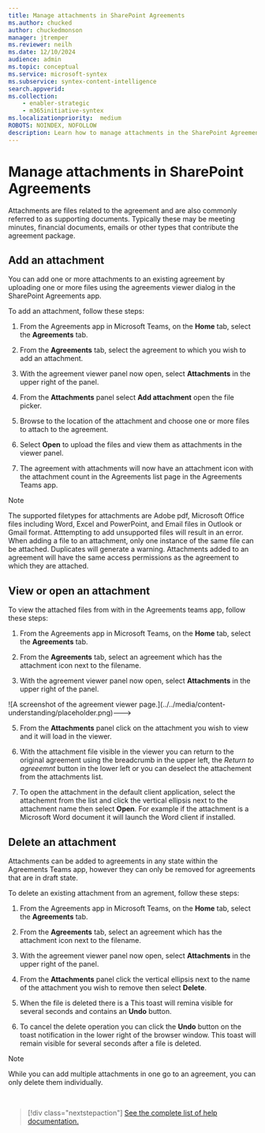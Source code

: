```yaml
---
title: Manage attachments in SharePoint Agreements
ms.author: chucked
author: chuckedmonson
manager: jtremper
ms.reviewer: neilh
ms.date: 12/10/2024
audience: admin
ms.topic: conceptual
ms.service: microsoft-syntex
ms.subservice: syntex-content-intelligence
search.appverid: 
ms.collection: 
    - enabler-strategic
    - m365initiative-syntex
ms.localizationpriority:  medium
ROBOTS: NOINDEX, NOFOLLOW
description: Learn how to manage attachments in the SharePoint Agreements solution.
---
```


# Manage attachments in SharePoint Agreements

Attachments are files related to the agreement and are also commonly referred to as supporting documents. Typically these may be meeting minutes, financial documents, emails or other types that contribute the agreement package.

## Add an attachment

You can add one or more attachments to an existing agreement by uploading one or more files using the agreements viewer dialog in the SharePoint Agreements app.

To add an attachment, follow these steps:

1. From the Agreements app in Microsoft Teams, on the **Home** tab, select the **Agreements** tab.

2. From the **Agreements** tab, select the agreement to which you wish to add an attachment.

3. With the agreement viewer panel now open, select **Attachments** in the upper right of the panel.

4. From the **Attachments** panel select **Add attachment** open the file picker.

5. Browse to the location of the attachment and choose one or more files to attach to the agreement.

6. Select **Open** to upload the files and view them as attachments in the viewer panel.

7. The agreement with attachments will now have an attachment icon with the attachment count in the Agreements list page in the Agreements Teams app.

> [!NOTE]
> The supported filetypes for attachments are Adobe pdf, Microsoft Office files including Word, Excel and PowerPoint, and Email files in Outlook or Gmail format. Atttempting to add unsupported files will result in an error.
> When adding a file to an attachment, only one instance of the same file can be attached. Duplicates will generate a warning.
> Attachments added to an agreement will have the same access permissions as the agreement to which they are attached.

## View or open an attachment

To view the attached files from with in the Agreements teams app, follow these steps:

1. From the Agreements app in Microsoft Teams, on the **Home** tab, select the **Agreements** tab.

2. From the **Agreements** tab, select an agreement which has the attachment icon next to the filename.

3. With the agreement viewer panel now open, select **Attachments** in the upper right of the panel.

<!--->  ![A screenshot of the agreement viewer page.](../../media/content-understanding/placeholder.png)--->

5. From the **Attachments** panel click on the attachment you wish to view and it will load in the viewer.

6. With the attachment file visible in the viewer you can return to the original agreement using the breadcrumb in the upper left, the *Return to agreeemnt* button in the lower left or you can deselect the attachement from the attachments list.

7. To open the attachment in the default client application, select the attachemnt from the list and click the vertical ellipsis next to the attachment name then select **Open**. For example if the attachment is a Microsoft Word document it will launch the Word client if installed.

## Delete an attachment

Attachments can be added to agreements in any state within the Agreements Teams app, however they can only be removed for agreements that are in draft state.

To delete an existing attachment from an agrement, follow these steps:

1. From the Agreements app in Microsoft Teams, on the **Home** tab, select the **Agreements** tab.

2. From the **Agreements** tab, select an agreement which has the attachment icon next to the filename.

3. With the agreement viewer panel now open, select **Attachments** in the upper right of the panel.

4. From the **Attachments** panel click the vertical ellipsis next to the name of the attachment you wish to remove then select **Delete**.

5. When the file is deleted there is a  This toast will remina visible for several seconds and contains an **Undo** button.

6. To cancel the delete operation you can click the **Undo** button on the toast notification in the lower right of the browser window. This toast will remain visible for several seconds after a file is deleted.

> [!NOTE]
> While you can add multiple attachments in one go to an agreement, you can only delete them individually.

<br>

> [!div class="nextstepaction"]
> [See the complete list of help documentation.](agreements-overview.md#help-documentation)






